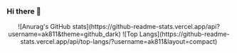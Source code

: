 ### Hi there 👋

<p align="center">
![Anurag's GitHub stats](https://github-readme-stats.vercel.app/api?username=ak811&theme=github_dark)
![Top Langs](https://github-readme-stats.vercel.app/api/top-langs/?username=ak811&layout=compact)
</p>

<!--
**ak811/ak811** is a ✨ _special_ ✨ repository because its `README.md` (this file) appears on your GitHub profile.

Here are some ideas to get you started:

- 🔭 I’m currently working on ...
- 🌱 I’m currently learning ...
- 👯 I’m looking to collaborate on ...
- 🤔 I’m looking for help with ...
- 💬 Ask me about ...
- 📫 How to reach me: ...
- 😄 Pronouns: ...
- ⚡ Fun fact: ...
-->
